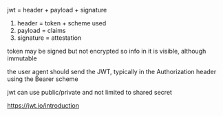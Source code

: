 
jwt = header + payload + signature

1. header = token + scheme used
2. payload = claims
3. signature = attestation

token may be signed but not encrypted so info in it is visible, although immutable

the user agent should send the JWT, typically in the Authorization header using the Bearer scheme

jwt can use public/private and not limited to shared secret

https://jwt.io/introduction
